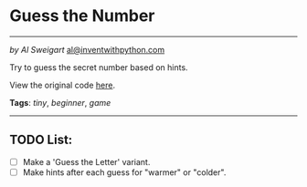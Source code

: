 # Guess the Number
___
_by Al Sweigart_ [al@inventwithpython.com](mailto:al@inventwithpython.com)

Try to guess the secret number based on hints.

View the original code [here](https://nostarch.com/big-book-small-python-projects).

**Tags**: _tiny_, _beginner_, _game_

___

## TODO List:

* [ ] Make a 'Guess the Letter' variant.
* [ ] Make hints after each guess for "warmer" or "colder".